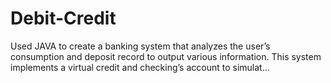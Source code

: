 # Debit-Credit
Used JAVA to create a banking system that analyzes the user’s consumption and deposit record to output various information. This system implements a virtual credit and checking’s account to simulat…
